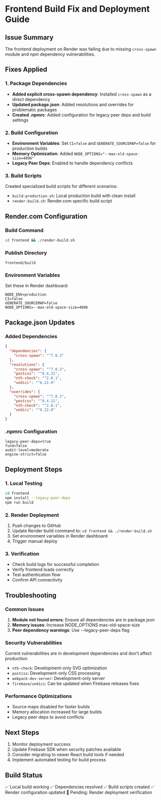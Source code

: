 # Frontend Build Fix and Deployment Guide

## Issue Summary
The frontend deployment on Render was failing due to missing `cross-spawn` module and npm dependency vulnerabilities.

## Fixes Applied

### 1. Package Dependencies
- **Added explicit cross-spawn dependency**: Installed `cross-spawn` as a direct dependency
- **Updated package.json**: Added resolutions and overrides for problematic packages
- **Created .npmrc**: Added configuration for legacy peer deps and build settings

### 2. Build Configuration
- **Environment Variables**: Set `CI=false` and `GENERATE_SOURCEMAP=false` for production builds
- **Memory Optimization**: Added `NODE_OPTIONS="--max-old-space-size=4096"`
- **Legacy Peer Deps**: Enabled to handle dependency conflicts

### 3. Build Scripts
Created specialized build scripts for different scenarios:
- `build-production.sh`: Local production build with clean install
- `render-build.sh`: Render.com specific build script

## Render.com Configuration

### Build Command
```bash
cd frontend && ./render-build.sh
```

### Publish Directory
```
frontend/build
```

### Environment Variables
Set these in Render dashboard:
```
NODE_ENV=production
CI=false
GENERATE_SOURCEMAP=false
NODE_OPTIONS=--max-old-space-size=4096
```

## Package.json Updates

### Added Dependencies
```json
{
  "dependencies": {
    "cross-spawn": "^7.0.3"
  },
  "resolutions": {
    "cross-spawn": "^7.0.3",
    "postcss": "^8.4.31",
    "nth-check": "^2.0.1",
    "undici": "^6.22.0"
  },
  "overrides": {
    "cross-spawn": "^7.0.3",
    "postcss": "^8.4.31", 
    "nth-check": "^2.0.1",
    "undici": "^6.22.0"
  }
}
```

### .npmrc Configuration
```
legacy-peer-deps=true
fund=false
audit-level=moderate
engine-strict=false
```

## Deployment Steps

### 1. Local Testing
```bash
cd frontend
npm install --legacy-peer-deps
npm run build
```

### 2. Render Deployment
1. Push changes to GitHub
2. Update Render build command to: `cd frontend && ./render-build.sh`
3. Set environment variables in Render dashboard
4. Trigger manual deploy

### 3. Verification
- Check build logs for successful completion
- Verify frontend loads correctly
- Test authentication flow
- Confirm API connectivity

## Troubleshooting

### Common Issues
1. **Module not found errors**: Ensure all dependencies are in package.json
2. **Memory issues**: Increase NODE_OPTIONS max-old-space-size
3. **Peer dependency warnings**: Use --legacy-peer-deps flag

### Security Vulnerabilities
Current vulnerabilities are in development dependencies and don't affect production:
- `nth-check`: Development-only SVG optimization
- `postcss`: Development-only CSS processing
- `webpack-dev-server`: Development-only server
- `firebase/undici`: Can be updated when Firebase releases fixes

### Performance Optimizations
- Source maps disabled for faster builds
- Memory allocation increased for large builds
- Legacy peer deps to avoid conflicts

## Next Steps
1. Monitor deployment success
2. Update Firebase SDK when security patches available
3. Consider migrating to newer React build tools if needed
4. Implement automated testing for build process

## Build Status
✅ Local build working
✅ Dependencies resolved
✅ Build scripts created
✅ Render configuration updated
🔄 Pending: Render deployment verification
